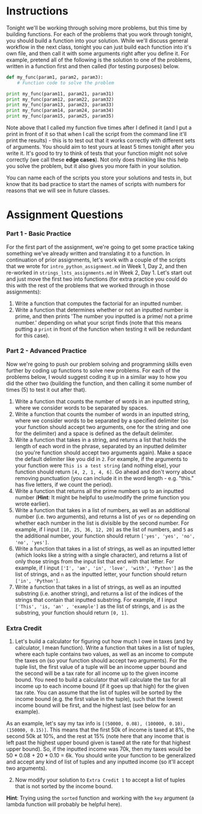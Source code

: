 # Instructions 

Tonight we'll be working through solving more problems, but this time by building functions.  For each of the problems that you work through tonight, you should build a function into your solution. While we'll discuss general workflow in the next class, tonight you can just build each function into it's own file, and then call it with some arguments right after you define it. For example, pretend all of the following is the solution to one of the problems, written in a function first and then called (for testing purposes) below. 

```python 
def my_func(param1, param2, param3): 
    # Function code to solve the problem

print my_func(param11, param21, param31)
print my_func(param12, param22, param32)
print my_func(param13, param23, param33)
print my_func(param14, param24, param34)
print my_func(param15, param25, param35)
```

Note above that I called my function five times after I defined it (and I put a print in front of it so that when I call the script from the command line it'll print the results) - this is to test out that it works correctly with different sets of arguments. You should aim to test yours at least 5 times tonight after you write it. It's good to try to think of tests that your function might not solve correctly (we call these **edge cases**). Not only does thinking like this help you solve the problem, but it also gives you more faith in your solution.

You can name each of the scripts you store your solutions and tests in, but know that its bad practice to start the names of scripts with numbers for reasons that we will see in future classes.

# Assignment Questions 

### Part 1 - Basic Practice 

For the first part of the assignment, we're going to get some practice taking something we've already written and translating it to a function. In continuation of prior assignments, let's work with a couple of the scripts that we wrote for `intro_python_assignment.md` in Week 1, Day 2, and then re-worked in `strings_lsts_assignments.md` in Week 2, Day 1. Let's start out and just move the first two into functions (for extra practice you could do this with the rest of the problems that we worked through in those assignments): 

1. Write a function that computes the factorial for an inputted number.  
2. Write a function that determines whether or not an inputted number is prime, and then prints 'The number you inputted is a prime/ not a prime number.' depending on what your script finds (note that this means putting a `print` in front of the function when testing it will be redundant for this case). 

### Part 2 - Advanced Practice 

Now we're going to push our problem solving and programming skills even further by coding up functions to solve new problems. For each of the problems below, I would suggest coding it up in a similar way to how you did the other two (building the function, and then calling it some number of times (5) to test it out after that). 

1. Write a function that counts the number of words in an inputted string, where we consider words to be separated by spaces. 
2. Write a function that counts the number of words in an inputted string, where we consider words to be separated by a specified delimiter (so your function should accept two arguments, one for the string and one for the delimiter) and a space is defined as the default delimiter.  
3. Write a function that takes in a string, and returns a list that holds the length of each word in the phrase, separated by an inputted delimiter (so you're function should accept two arguments again). Make a space the default delimiter like you did in `2`. For example, if the arguments to your function were `This is a test string` (and nothing else), your function should return `[4, 2, 1, 4, 6]`. Go ahead and don't worry about removing punctuation (you can include it in the word length - e.g. "this." has five letters, if we count the period). 
4. Write a function that returns all the prime numbers up to an inputted number (**Hint**: It might be helpful to use/modify the prime function you wrote earlier).    
5. Write a function that takes in a list of numbers, as well as an additional number (i.e. two arguments), and returns a list of `yes` or `no` depending on whether each number in the list is divisible by the second number. For example, if I input `[10, 25, 36, 12, 20]` as the list of numbers, and `5` as the additional number, your function should return `['yes', 'yes', 'no', 'no', 'yes']`.
6. Write a function that takes in a list of strings, as well as an inputted letter (which looks like a string with a single character), and returns a list of only those strings from the input list that end with that letter. For example, if I input `['I', 'am', 'in', 'love', 'with', 'Python']` as the list of strings, and `n` as the inputted letter, your function should return `['in', 'Python']`.
7. Write a function that takes in a list of strings, as well as an inputted substring (i.e. another string), and returns a list of the indices of the strings that contain that inputted substring. For example, if I input `['This', 'is, 'an' , 'example']` as the list of strings, and `is` as the substring, your function should return `[0, 1]`.

### Extra Credit

1. Let's build a calculator for figuring out how much I owe in taxes (and by calculator, I mean function). Write a function that takes in a list of tuples, where each tuple contains two values, as well as an income to compute the taxes on (so your function should accept two arguments). For the tuple list, the first value of a tuple will be an income upper bound and the second will be a tax rate for all income up to the given income bound. You need to build a calculator that will calculate the tax for all income up to each income bound (if it goes up that high) for the given tax rate. You can assume that the list of tuples will be sorted by the income bound (e.g. the first value in the tuple), such that the lowest income bound will be first, and the highest last (see below for an example).  

 As an example, let's say my tax info is `[(50000, 0.08), (100000, 0.10), (150000, 0.15)]`. This means that the first 50k of income is taxed at 8%, the second 50k at 10%, and the rest at 15% (note here that any income that is left past the highest upper bound given is taxed at the rate for that highest upper bound). So, if the inputted income was 70k, then my taxes would be 50 * 0.08 + 20 * 0.10 = 6k. You should write your function to be generalized and accept any kind of list of tuples and any inputted income (so it'll accept two arguments).  

2. Now modify your solution to `Extra Credit 1` to accept a list of tuples that is not sorted by the income bound. 

 **Hint**: Trying using the `sorted` function and working with the `key` argument (a lambda function will probably be helpful here). 
